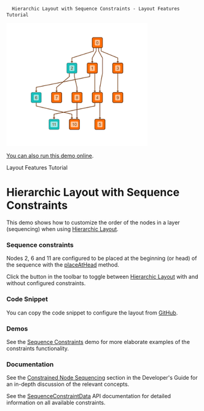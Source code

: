 #

      Hierarchic Layout with Sequence Constraints - Layout Features Tutorial

<img src="../../resources/image/tutorial4hierarchicsequenceconstraints.png" alt="demo-thumbnail" height="320"/>

[You can also run this demo online](https://live.yworks.com/demos/04-tutorial-layout-features/hierarchic-sequence-constraints/index.html).

Layout Features Tutorial

# Hierarchic Layout with Sequence Constraints

This demo shows how to customize the order of the nodes in a layer (sequencing) when using [Hierarchic Layout](https://docs.yworks.com/yfileshtml/#/api/HierarchicLayout).

### Sequence constraints

Nodes 2, 6 and 11 are configured to be placed at the beginning (or head) of the sequence with the [placeAtHead](https://docs.yworks.com/yfileshtml/#/api/SequenceConstraintData#placeAtHead) method.

Click the button in the toolbar to toggle between [Hierarchic Layout](https://docs.yworks.com/yfileshtml/#/api/HierarchicLayout) with and without configured constraints.

### Code Snippet

You can copy the code snippet to configure the layout from [GitHub](https://github.com/yWorks/yfiles-for-html-demos/blob/master/demos/04-tutorial-layout-features/hierarchic-sequence-constraints/HierarchicSequenceConstraints.ts).

### Demos

See the [Sequence Constraints](../../layout/sequenceconstraints/index.html) demo for more elaborate examples of the constraints functionality.

### Documentation

See the [Constrained Node Sequencing](https://docs.yworks.com/yfileshtml/#/dguide/hierarchical_layout-constrained_node_sequencing) section in the Developer's Guide for an in-depth discussion of the relevant concepts.

See the [SequenceConstraintData](https://docs.yworks.com/yfileshtml/#/api/SequenceConstraintData) API documentation for detailed information on all available constraints.
